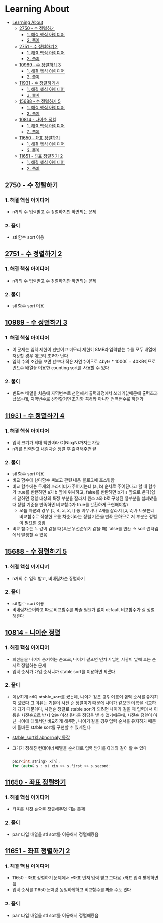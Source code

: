 # Learning About

<!--ts-->

- [Learning About](#learning-about)
  - [<a href="https://www.acmicpc.net/problem/2750" rel="nofollow">2750 - 수 정렬하기</a>](#2750---수-정렬하기)
    - [1. 해결 핵심 아이디어](#1-해결-핵심-아이디어)
    - [2. 풀이](#2-풀이)
  - [<a href="https://www.acmicpc.net/problem/2751" rel="nofollow">2751 - 수 정렬하기 2</a>](#2751---수-정렬하기-2)
    - [1. 해결 핵심 아이디어](#1-해결-핵심-아이디어-1)
    - [2. 풀이](#2-풀이-1)
  - [<a href="https://www.acmicpc.net/problem/10989" rel="nofollow">10989 - 수 정렬하기 3</a>](#10989---수-정렬하기-3)
    - [1. 해결 핵심 아이디어](#1-해결-핵심-아이디어-2)
    - [2. 풀이](#2-풀이-2)
  - [<a href="https://www.acmicpc.net/problem/11931" rel="nofollow">11931 - 수 정렬하기 4</a>](#11931---수-정렬하기-4)
    - [1. 해결 핵심 아이디어](#1-해결-핵심-아이디어-3)
    - [2. 풀이](#2-풀이-3)
  - [<a href="https://www.acmicpc.net/problem/15688" rel="nofollow">15688 - 수 정렬하기 5</a>](#15688---수-정렬하기-5)
    - [1. 해결 핵심 아이디어](#1-해결-핵심-아이디어-4)
    - [2. 풀이](#2-풀이-4)
  - [<a href="https://www.acmicpc.net/problem/10814" rel="nofollow">10814 - 나이순 정렬</a>](#10814---나이순-정렬)
    - [1. 해결 핵심 아이디어](#1-해결-핵심-아이디어-5)
    - [2. 풀이](#2-풀이-5)
  - [<a href="https://www.acmicpc.net/problem/11650" rel="nofollow">11650 - 좌표 정렬하기</a>](#11650---좌표-정렬하기)
    - [1. 해결 핵심 아이디어](#1-해결-핵심-아이디어-6)
    - [2. 풀이](#2-풀이-6)
  - [<a href="https://www.acmicpc.net/problem/11651" rel="nofollow">11651 - 좌표 정렬하기 2</a>](#11651---좌표-정렬하기-2)
    - [1. 해결 핵심 아이디어](#1-해결-핵심-아이디어-7)
    - [2. 풀이](#2-풀이-7)

<!-- Created by https://github.com/ekalinin/github-markdown-toc -->
<!-- Added by: sungminyou, at: 2022년 9월 17일 토요일 22시 49분 46초 KST -->

<!--te-->

## [2750 - 수 정렬하기](https://www.acmicpc.net/problem/2750)

### 1. 해결 핵심 아이디어

- n개의 수 입력받고 수 정렬하기만 하면되는 문제

### 2. 풀이

- stl 함수 sort 이용

## [2751 - 수 정렬하기 2](https://www.acmicpc.net/problem/2751)

### 1. 해결 핵심 아이디어

- n개의 수 입력받고 수 정렬하기만 하면되는 문제

### 2. 풀이

- stl 함수 sort 이용

## [10989 - 수 정렬하기 3](https://www.acmicpc.net/problem/10989)

### 1. 해결 핵심 아이디어

- 이 문제는 입력 제한이 천만이고 메모리 제한이 8MB라 입력받는 수를 모두 배열에 저장할 경우 메모리 초과가 난다
- 입력 수의 조건을 보면 만보다 작은 자연수이므로 4byte \* 10000 = 40KB이므로 빈도수 배열을 이용한 counting sort를 사용할 수 있다

### 2. 풀이

- 빈도수 배열을 처음에 지역변수로 선언해서 출력과정에서 쓰레기값때문에 출력초과났었는데, 지역변수로 선언할거면 초기화 꼭해라 아니면 전역변수로 하던가

## [11931 - 수 정렬하기 4](https://www.acmicpc.net/problem/11931)

### 1. 해결 핵심 아이디어

- 입력 크기가 최대 백만이라 O(NlogN)까지는 가능
- n개를 입력받고 내림차순 정렬 후 출력해주면 끝

### 2. 풀이

- stl 함수 sort 이용
- 비교 함수에 람다함수 써보고 관련 내용 블로그에 포스팅함
- 비교 함수에는 두개의 파라미터가 주어지는데 (a, b) 순서로 주어진다고 할 때 함수가 true를 반환하면 a가 b 앞에 위치하고, false를 반환하면 b가 a 앞으로 온다(쉽게 말하면 정렬 대상의 특정 부분을 잘라서 원소 a와 b로 구성된 일부분을 살펴봤을 때 정렬 기준을 만족하면 비교함수가 true를 반환하게 구현해야함)
  - 오름 차순의 경우 [5, 4, 3, 2, 1] 중 아무거나 2개를 잘라서 [3, 2]가 나왔는데 비교함수로 작성한 오름 차순이라는 정렬 기준을 만족 못하므로 저 부분은 정렬이 필요한 것임
- 비교 함수는 두 값이 같을 때(혹은 우선순위가 같을 때) false를 반환 → sort 런타임에러 발생할 수 있음

## [15688 - 수 정렬하기 5](https://www.acmicpc.net/problem/15688)

### 1. 해결 핵심 아이디어

- n개의 수 입력 받고, 비내림차순 정렬하기

### 2. 풀이

- stl 함수 sort 이용
- 비내림차순이라고 따로 비교함수를 짜줄 필요가 없이 default 비교함수가 잘 정렬해준다

## [10814 - 나이순 정렬](https://www.acmicpc.net/problem/10814)

### 1. 해결 핵심 아이디어

- 회원들을 나이가 증가하는 순으로, 나이가 같으면 먼저 가입한 사람이 앞에 오는 순서로 정렬하는 문제
- 입력 순서가 가입 순서니까 stable sort를 이용하면 되겠다

### 2. 풀이

- 이상하게 stl의 stable_sort를 썼는데, 나이가 같은 경우 이름이 입력 순서를 유지하지 않았다 그 이유는 기본이 사전 순 정렬이기 때문에 나이가 같으면 이름을 비교하게 되기 때문이다, 사전순 정렬로 stable sort가 되려면 나이가 같을 때 입력에서 이름을 사전순으로 받지 않는 이상 올바른 정답을 낼 수 없기때문에, 사전순 정렬이 아닌 나이에 대해서만 비교하게 해주면, 나이가 같을 경우 입력 순서를 유지하기 때문에 올바른 stable sort를 구현할 수 있게된다
- [stable_sort의 abnormaly 동작](https://stackoverflow.com/questions/61570740/stable-sort-on-a-vector-of-pairs-by-first-element-in-pair-in-increasing-order-wi)
- 크기가 정해진 컨테이너 배열을 순서대로 입력 받기를 아래와 같이 할 수 있다

  ```cpp

  pair<int,string> x[n];
  for (auto& s : x) cin >> s.first >> s.second;

  ```

## [11650 - 좌표 정렬하기](https://www.acmicpc.net/problem/11650)

### 1. 해결 핵심 아이디어

- 좌표를 사전 순으로 정렬해주면 되는 문제

### 2. 풀이

- pair 타입 배열을 stl sort를 이용해서 정렬해줬음

## [11651 - 좌표 정렬하기 2](https://www.acmicpc.net/problem/11651)

### 1. 해결 핵심 아이디어

- 11650 - 좌표 정렬하기 문제에서 y좌표 먼저 입력 받고 그다음 x좌표 입력 받게하면 됨
- 입력 순서를 11650 문제랑 동일하게하고 비교함수를 짜줄 수도 있다

### 2. 풀이

- pair 타입 배열을 stl sort를 이용해서 정렬해줬음
